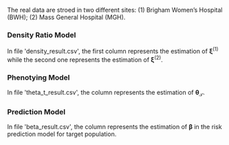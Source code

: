 The real data are stroed in two different sites: (1) Brigham Women’s Hospital (BWH); (2) Mass General Hospital (MGH).

### Density Ratio Model
In file 'density_result.csv', the first column represents the estimation of $\boldsymbol{\xi}^{(1)}$ while the second one represents the estimation of $\boldsymbol{\xi}^{(2)}$.

### Phenotying Model

In file 'theta_t_result.csv', the column represents the estimation of $\boldsymbol{\theta}_{\mathcal{T}}$.

### Prediction Model
In file 'beta_result.csv', the column represents the estimation of $\boldsymbol{\beta}$ in the risk prediction model for target population.
